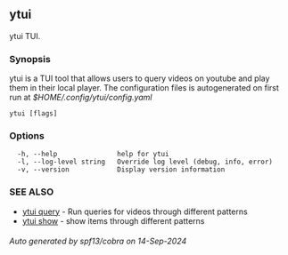 ## ytui

ytui TUI.

### Synopsis


ytui is a TUI tool that allows users to query videos on youtube and play them in their local player.
The configuration files is autogenerated on first run at *$HOME/.config/ytui/config.yaml*

```
ytui [flags]
```

### Options

```
  -h, --help               help for ytui
  -l, --log-level string   Override log level (debug, info, error)
  -v, --version            Display version information
```

### SEE ALSO

* [ytui query](ytui_query.md)	 - Run queries for videos through different patterns
* [ytui show](ytui_show.md)	 - show items through different patterns

###### Auto generated by spf13/cobra on 14-Sep-2024
